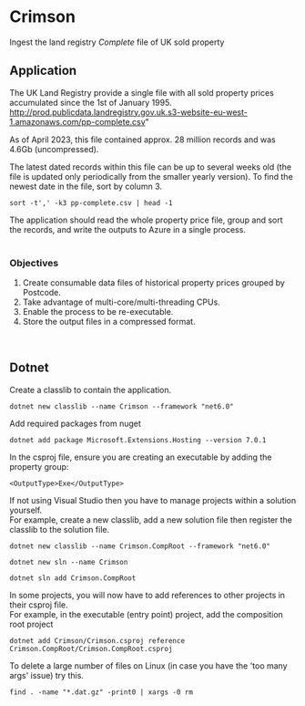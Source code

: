 # Crimson  

Ingest the land registry *Complete* file of UK sold property  

## Application
The UK Land Registry provide a single file with all sold property prices accumulated since the 1st of January 1995.  
http://prod.publicdata.landregistry.gov.uk.s3-website-eu-west-1.amazonaws.com/pp-complete.csv"

As of April 2023, this file contained approx. 28 million records and was 4.6Gb (uncompressed).  

The latest dated records within this file can be up to several weeks old (the file is updated only periodically from the smaller yearly version).  To find the newest date in the file, sort by column 3.
```
sort -t',' -k3 pp-complete.csv | head -1
```
The application should read the whole property price file, group and sort the records, and write the outputs to Azure in a single process.  
<br>

### Objectives
1. Create consumable data files of historical property prices grouped by Postcode.  
2. Take advantage of multi-core/multi-threading CPUs.  
3. Enable the process to be re-executable.   
4. Store the output files in a compressed format.  


<br>

## Dotnet
Create a classlib to contain the application.  
```
dotnet new classlib --name Crimson --framework "net6.0"
```

Add required packages from nuget
```
dotnet add package Microsoft.Extensions.Hosting --version 7.0.1
```

In the csproj file, ensure you are creating an executable by adding the property group:
```
<OutputType>Exe</OutputType>
```
  
If not using Visual Studio then you have to manage projects within a solution yourself.   
For example, create a new classlib, add a new solution file then register the classlib to the solution file.
```
dotnet new classlib --name Crimson.CompRoot --framework "net6.0"

dotnet new sln --name Crimson

dotnet sln add Crimson.CompRoot
```
In some projects, you will now have to add references to other projects in their csproj file.   
For example, in the executable (entry point) project, add the composition root project
```
dotnet add Crimson/Crimson.csproj reference Crimson.CompRoot/Crimson.CompRoot.csproj
```

To delete a large number of files on Linux (in case you have the 'too many args' issue) try this.
```
find . -name "*.dat.gz" -print0 | xargs -0 rm
```




